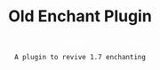 <div style="display:flex; justify-content:center; align-items:center; flex-direction: column;">
    <h1>Old Enchant Plugin</h1>
    <div>
    <a href="https://github.com/XDMAN500/OldEnchant" style="color:white">Click to visit orginal version's page</a>
    </div>

    A plugin to revive 1.7 enchanting
</div>
